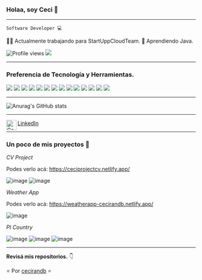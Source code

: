 ### Holaa, soy Ceci 👋

---

`Software Developer 💻`
 
 👩‍💻 Actualmente trabajando para StartUppCloudTeam.
 🌱 Aprendiendo Java.

![Profile views](https://gpvc.arturio.dev/cecirandb)  <img src="https://img.shields.io/github/followers/cecirandb?label=Follow" style=" float:left, margin-right:10px" />

---


### Preferencia de Tecnología y Herramientas.

<img src = "https://img.shields.io/badge/-HTML5-E34F26?style=flat&logo=html5&logoColor=white"> <img src = "https://img.shields.io/badge/-CSS3-1572B6?style=flat&logo=css3&logoColor=white">
<img src="https://img.shields.io/badge/-JavaScript-eed718?style=flat&logo=javascript&logoColor=ffffff">
<img src="https://img.shields.io/badge/-Node.js-3C873A?style=flat&logo=Node.js&logoColor=white">
<img src="https://img.shields.io/badge/-React-000000?style=flat&logo=react&logoColor=00c8ff">
<img src="https://img.shields.io/badge/-Redux-6a72d1?style=flat&logo=redux&logoColor=ffffff">
<img src="https://img.shields.io/badge/-Express.js-787878?style=flat&logo=express&logoColor=ffffff">
<img src="https://img.shields.io/badge/-Sequelize-1798CD?style=flat&logo=sequelize&logoColor=ffffff">
<img src="https://img.shields.io/badge/-PostgreSQL-336791?style=flat&logo=PostgreSQL&logoColor=ffffff">
<img src="http://img.shields.io/badge/-Git-F1502F?style=flat&logo=git&logoColor=FFFFFF">
<img src="https://img.shields.io/badge/-Apex%20SalesForce-1798c1?style=flat&logo=salesforce&logoColor=ffffff">
<img src="http://img.shields.io/badge/-Git-F1502F?style=flat&logo=git&logoColor=FFFFFF">
<img src="https://img.shields.io/badge/-Jira-0052cc?style=flat&logo=jirasoftware&logoColor=ffffff">
<img src="https://img.shields.io/badge/-Microsoft%20Teams-505AC9?style=flat&logo=microsoftteams&logoColor=ffffff">

---

![Anurag's GitHub stats](https://github-readme-stats.vercel.app/api?username=cecirandb&theme=ayu-mirage=true)

---


<img align="left" alt="Cecilia Cuello | LinkedIn" width="27px" src="https://user-images.githubusercontent.com/87193132/181416515-7a889ba4-bc7f-42c5-a8dd-84b2c9e39384.png" href="https://www.linkedin.com/in/ceciliacuello/"/> <a href="https://www.linkedin.com/in/ceciliacuello/">LinkedIn</a>


---
### Un poco de mis proyectos :loudspeaker: 

*CV Project*

Podes verlo acá: https://ceciprojectcv.netlify.app/

![image](https://user-images.githubusercontent.com/87193132/180669459-77d11c69-4414-41f2-8d7c-6ec9ef390500.png)
![image](https://user-images.githubusercontent.com/87193132/180669530-dbf31a1e-e56d-45f8-b7ef-5831472d91ea.png)

*Weather App*

Podes verlo acá: https://weatherapp-cecirandb.netlify.app/

![image](https://user-images.githubusercontent.com/87193132/180669622-561c88d6-38e6-4700-a379-b520cf5cc74b.png)

*PI Country*

![image](https://user-images.githubusercontent.com/87193132/181423521-acd6a695-966e-4555-99ad-714ed6283351.png)
![image](https://user-images.githubusercontent.com/87193132/181423653-a4db3378-9688-433f-8085-d18f273aa0d1.png)
![image](https://user-images.githubusercontent.com/87193132/181423596-7a71b099-cd8f-41bd-92e8-6cc0fb3a9360.png)

---

**Revisá mis repositorios.** 👇

:star: Por [cecirandb](https://github.com/cecirandb) :star:

[twitter]: https://twitter.com/cecirandb
[instagram]: https://www.instagram.com/cecirandb/
[linkedin]: https://www.linkedin.com/in/cecilia-cuello/

